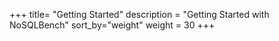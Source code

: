 +++
title= "Getting Started"
description = "Getting Started with NoSQLBench"
sort_by="weight"
weight = 30
+++
